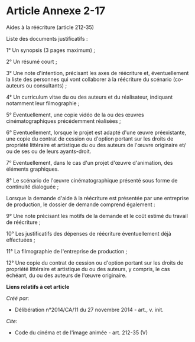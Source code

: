 # Article Annexe 2-17

Aides à la réécriture (article 212-35) 

Liste des documents justificatifs : 

1° Un synopsis (3 pages maximum) ; 

2° Un résumé court ; 

3° Une note d'intention, précisant les axes de réécriture et, éventuellement la liste des personnes qui vont collaborer à la
réécriture du scénario (co-auteurs ou consultants) ; 

4° Un curriculum vitae du ou des auteurs et du réalisateur, indiquant notamment leur filmographie ; 

5° Eventuellement, une copie vidéo de la ou des œuvres cinématographiques précédemment réalisées ; 

6° Eventuellement, lorsque le projet est adapté d'une œuvre préexistante, une copie du contrat de cession ou d'option portant
sur les droits de propriété littéraire et artistique du ou des auteurs de l'œuvre originaire et/ ou de ses ou de leurs
ayants-droit. 

7° Eventuellement, dans le cas d'un projet d'œuvre d'animation, des éléments graphiques. 

8° Le scénario de l'œuvre cinématographique présenté sous forme de continuité dialoguée ; 

Lorsque la demande d'aide à la réécriture est présentée par une entreprise de production, le dossier de demande comprend
également : 

9° Une note précisant les motifs de la demande et le coût estimé du travail de réécriture ; 

10° Les justificatifs des dépenses de réécriture éventuellement déjà effectuées ; 

11° La filmographie de l'entreprise de production ; 

12° Une copie du contrat de cession ou d'option portant sur les droits de propriété littéraire et artistique du ou des
auteurs, y compris, le cas échéant, du ou des auteurs de l'œuvre originaire.

**Liens relatifs à cet article**

_Créé par_:

  - Délibération n°2014/CA/11 du 27 novembre 2014 - art., v. init.

_Cite_:

  - Code du cinéma et de l'image animée - art. 212-35 (V)
